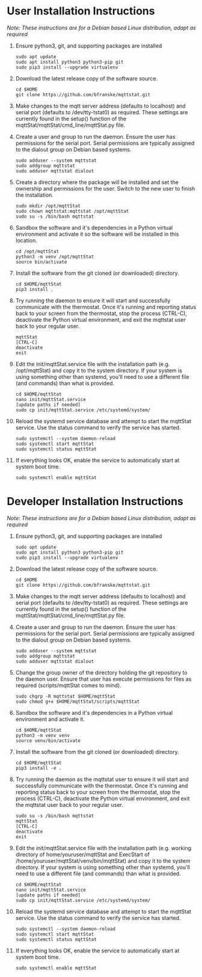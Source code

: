 # User Installation Instructions
_Note: These instructions are for a Debian based Linux distribution, adapt as required_

1. Ensure python3, git, and supporting packages are installed
    ```
    sudo apt update
    sudo apt install python3 python3-pip git
    sudo pip3 install --upgrade virtualenv
    ```
2.  Download the latest release copy of the software source.
    ```
    cd $HOME
    git clone https://github.com/bfranske/mqttstat.git
    ```
3. Make changes to the mqtt server address (defaults to localhost) and serial port (defaults to /dev/tty-tstat0) as required. These settings are currently found in the setup() function of the mqttStat/mqttStat/cmd_line/mqttStat.py file.

4. Create a user and group to run the daemon. Ensure the user has permissions for the serial port. Serial permissions are typically assigned to the dialout group on Debian based systems.
    ```
    sudo adduser --system mqttstat
    sudo addgroup mqttstat
    sudo adduser mqttstat dialout
    ```
5. Create a directory where the package will be installed and set the ownership and permissions for the user. Switch to the new user to finish the installation.
    ```
    sudo mkdir /opt/mqttStat
    sudo chown mqttstat:mqttstat /opt/mqttStat
    sudo su -s /bin/bash mqttstat
    ```
6. Sandbox the software and it's dependencies in a Python virtual environment and activate it so the software will be installed in this location.
    ```
    cd /opt/mqttStat
    python3 -m venv /opt/mqttStat
    source bin/activate
    ```
7. Install the software from the git cloned (or downloaded) directory.
    ```
    cd $HOME/mqttStat
    pip3 install .
    ```
8. Try running the daemon to ensure it will start and successfully communicate with the thermostat. Once it's running and reporting status back to your screen from the thermostat, stop the process (CTRL-C), deactivate the Python virtual environment, and exit the mqttstat user back to your regular user.
    ```
    mqttStat
    [CTRL-C]
    deactivate
    exit
    ```
9. Edit the init/mqttStat.service file with the installation path (e.g. /opt/mqttStat) and copy it to the system directory. If your system is using something other than systemd, you'll need to use a different file (and commands) than what is provided.
    ```
    cd $HOME/mqttStat
    nano init/mqttStat.service
    [update paths if needed]
    sudo cp init/mqttStat.service /etc/systemd/system/
    ```
10. Reload the systemd service database and attempt to start the mqttStat service. Use the status command to verify the service has started.
    ```
    sudo systemctl --system daemon-reload
    sudo systemctl start mqttStat
    sudo systemctl status mqttStat
    ```
11. If everything looks OK, enable the service to automatically start at system boot time.
    ```
    sudo systemctl enable mqttStat
    ```

# Developer Installation Instructions

_Note: These instructions are for a Debian based Linux distribution, adapt as required_

1. Ensure python3, git, and supporting packages are installed
    ```
    sudo apt update
    sudo apt install python3 python3-pip git
    sudo pip3 install --upgrade virtualenv
    ```
2.  Download the latest release copy of the software source.
    ```
    cd $HOME
    git clone https://github.com/bfranske/mqttstat.git
    ```
3. Make changes to the mqtt server address (defaults to localhost) and serial port (defaults to /dev/tty-tstat0) as required. These settings are currently found in the setup() function of the mqttStat/mqttStat/cmd_line/mqttStat.py file.

4. Create a user and group to run the daemon. Ensure the user has permissions for the serial port. Serial permissions are typically assigned to the dialout group on Debian based systems.
    ```
    sudo adduser --system mqttstat
    sudo addgroup mqttstat
    sudo adduser mqttstat dialout
    ```
5. Change the group owner of the directory holding the git repository to the daemon user. Ensure that user has execute permissions for files as required (scripts/mqttStat comes to mind).
    ```
    sudo chgrp -R mqttstat $HOME/mqttStat
    sudo chmod g+x $HOME/mqttStat/scripts/mqttStat
    ```
6. Sandbox the software and it's dependencies in a Python virtual environment and activate it.
    ```
    cd $HOME/mqttStat
    python3 -m venv venv
    source venv/bin/activate
    ```
7. Install the software from the git cloned (or downloaded) directory.
    ```
    cd $HOME/mqttStat
    pip3 install -e .
    ```
8. Try running the daemon as the mqttstat user to ensure it will start and successfully communicate with the thermostat. Once it's running and reporting status back to your screen from the thermostat, stop the process (CTRL-C), deactivate the Python virtual environment, and exit the mqttstat user back to your regular user.
    ```
    sudo su -s /bin/bash mqttstat
    mqttStat
    [CTRL-C]
    deactivate
    exit
    ```
9. Edit the init/mqttStat.service file with the installation path (e.g. working directory of home/youruser/mqttStat and ExecStart of  /home/youruser/mqttStat/venv/bin/mqttStat) and copy it to the system directory. If your system is using something other than systemd, you'll need to use a different file (and commands) than what is provided.
    ```
    cd $HOME/mqttStat
    nano init/mqttStat.service
    [update paths if needed]
    sudo cp init/mqttStat.service /etc/systemd/system/
    ```
10. Reload the systemd service database and attempt to start the mqttStat service. Use the status command to verify the service has started.
    ```
    sudo systemctl --system daemon-reload
    sudo systemctl start mqttStat
    sudo systemctl status mqttStat
    ```
11. If everything looks OK, enable the service to automatically start at system boot time.
    ```
    sudo systemctl enable mqttStat
    ```
